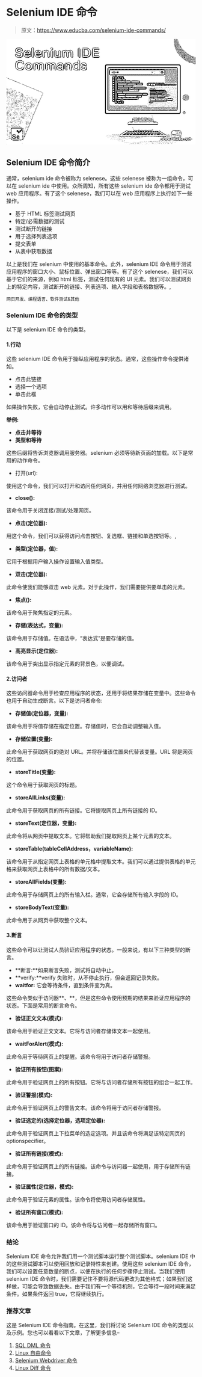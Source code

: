 # Selenium IDE 命令

> 原文：<https://www.educba.com/selenium-ide-commands/>

![Selenium IDE Commands](img/5678f08a3417b863f4ce045c4249f99c.png)



## Selenium IDE 命令简介

通常，selenium ide 命令被称为 selenese。这些 selenese 被称为一组命令，可以在 selenium ide 中使用。众所周知，所有这些 selenium ide 命令都用于测试 web 应用程序。有了这个 selenese，我们可以在 web 应用程序上执行如下一些操作。

*   基于 HTML 标签测试网页
*   特定/必需数据的测试
*   测试断开的链接
*   用于选择列表选项
*   提交表单
*   从表中获取数据

以上是我们在 selenium 中使用的基本命令。此外，selenium IDE 命令用于测试应用程序的窗口大小、鼠标位置、弹出窗口等等。有了这个 selenese，我们可以基于它们的来源，例如 html 标签，测试任何现有的 UI 元素。我们可以测试网页上的特定内容，测试断开的链接、列表选项、输入字段和表格数据等。,

<small>网页开发、编程语言、软件测试&其他</small>

### Selenium IDE 命令的类型

以下是 selenium IDE 命令的类型。

#### 1.行动

这些 selenium IDE 命令用于操纵应用程序的状态。通常，这些操作命令提供诸如。

*   点击此链接
*   选择一个选项
*   单击此框

如果操作失败，它会自动停止测试。许多动作可以用和等待后缀来调用。

**举例:**

*   **点击并等待**
*   **类型和等待**

这些后缀将告诉浏览器调用服务器。selenium 必须等待新页面的加载。以下是常用的动作命令。

*   打开(url):

使用这个命令，我们可以打开和访问任何网页，并用任何网络浏览器进行测试。

*   **close():**

该命令用于关闭连接/测试/处理网页。

*   **点击(定位器):**

用这个命令，我们可以获得访问点击按钮、复选框、链接和单选按钮等。,

*   **类型(定位器，值):**

它用于根据用户输入操作设置输入值类型。

*   **双击(定位器):**

此命令使我们能够双击 web 元素。对于此操作，我们需要提供要单击的元素。

*   **焦点():**

该命令用于聚焦指定的元素。

*   **存储(表达式，变量):**

该命令用于存储值。在语法中，“表达式”是要存储的值。

*   **高亮显示(定位器):**

该命令用于突出显示指定元素的背景色，以便调试。

#### 2.访问者

这些访问器命令用于检查应用程序的状态，还用于将结果存储在变量中。这些命令也用于自动生成断言。以下是访问者命令:

*   **存储值(定位器，变量):**

该命令用于将值存储在指定位置。存储值时，它会自动调整输入值。

*   **存储位置(变量):**

此命令用于获取网页的绝对 URL。并将存储该位置来代替该变量。URL 将是网页的位置。

*   **storeTitle(变量):**

这个命令用于获取网页的标题。

*   **storeAllLinks(变量):**

此命令用于获取网页的所有链接。它将提取网页上所有链接的 ID。

*   **storeText(定位器，变量):**

此命令将从网页中提取文本。它将帮助我们提取网页上某个元素的文本。

*   **storeTable(tableCellAddress，variableName):**

该命令用于从指定网页上表格的单元格中提取文本。我们可以通过提供表格的单元格来获取网页上表格中的所有数据/文本。

*   **storeAllFields(变量):**

此命令用于存储网页上的所有输入栏。通常，它会存储所有输入字段的 ID。

*   **storeBodyText(变量):**

此命令用于从网页中获取整个文本。

#### 3.断言

这些命令可以让测试人员验证应用程序的状态。一般来说，有以下三种类型的断言。

*   **断言:**如果断言失败，测试将自动中止。
*   **verify:**verify 失败时，从不停止执行，但会返回记录失败。
*   **waitfor:** 它会等待条件，直到条件变为真。

这些命令类似于访问器**、**，但是这些命令使用预期的结果来验证应用程序的状态。下面是常用的断言命令。

*   **验证正文文本(模式):**

该命令用于验证正文文本。它将与访问者存储体文本一起使用。

*   **waitForAlert(模式):**

此命令用于等待网页上的提醒。该命令将用于访问者存储警报。

*   **验证所有按钮(图案):**

此命令用于验证网页上的所有按钮。它将与访问者存储所有按钮的组合一起工作。

*   **验证警报(模式):**

此命令用于验证网页上的警告文本。该命令将用于访问者存储警报。

*   **验证选定的(选择定位器，选项定位器):**

此命令用于验证网页上下拉菜单的选定选项。并且该命令将满足该特定网页的 optionspecifier。

*   **验证所有链接(模式):**

此命令用于验证网页上的所有链接。该命令与访问器一起使用，用于存储所有链接。

*   **验证属性(定位器，模式):**

此命令用于验证元素的属性。该命令将使用访问者存储属性。

*   **验证所有窗口(模式):**

该命令用于验证窗口的 ID。该命令将与访问者一起存储所有窗口。

### 结论

Selenium IDE 命令允许我们用一个测试脚本运行整个测试脚本。selenium IDE 中的这些测试脚本可以使用回放和记录特性来创建。使用这些 selenium IDE 命令，我们可以设置任意数量的断点，以便在执行的任何步骤停止测试。当我们使用 selenium IDE 命令时，我们需要记住不要将源代码更改为其他格式；如果我们这样做，可能会导致数据丢失。由于我们有一个等待机制，它会等待一段时间来满足条件。如果条件返回 true，它将继续执行。

### 推荐文章

这是 Selenium IDE 命令指南。在这里，我们将讨论 Selenium IDE 命令的类型以及示例。您也可以看看以下文章，了解更多信息–

1.  [SQL DML 命令](https://www.educba.com/sql-dml-commands/)
2.  [Linux 自由命令](https://www.educba.com/linux-free-command/)
3.  [Selenium Webdriver 命令](https://www.educba.com/selenium-webdriver-commands/)
4.  [Linux Diff 命令](https://www.educba.com/linux-diff-command/)





